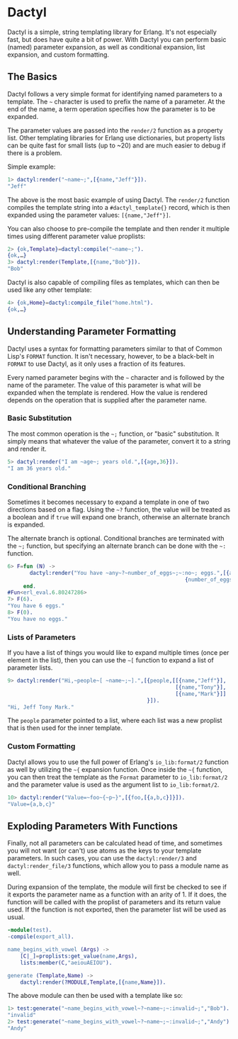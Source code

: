 # Dactyl

Dactyl is a simple, string templating library for Erlang. It's not especially fast, but does have quite a bit of power. With Dactyl you can perform basic (named) parameter expansion, as well as conditional expansion, list expansion, and custom formatting.

## The Basics

Dactyl follows a very simple format for identifying named parameters to a template. The `~` character is used to prefix the name of a parameter. At the end of the name, a term operation specifies how the parameter is to be expanded. 

The parameter values are passed into the `render/2` function as a property list. Other templating libraries for Erlang use dictionaries, but property lists can be quite fast for small lists (up to ~20) and are much easier to debug if there is a problem.

Simple example:

```erlang
1> dactyl:render("~name~;",[{name,"Jeff"}]).
"Jeff"
```

The above is the most basic example of using Dactyl. The `render/2` function compiles the template string into a `#dactyl_template{}` record, which is then expanded using the parameter values: `[{name,"Jeff"}]`. 

You can also choose to pre-compile the template and then render it multiple times using different parameter value proplists:

```erlang
2> {ok,Template}=dactyl:compile("~name~;").
{ok,…}
3> dactyl:render(Template,[{name,"Bob"}]).
"Bob"
```

Dactyl is also capable of compiling files as templates, which can then be used like any other template:

```erlang
4> {ok,Home}=dactyl:compile_file("home.html").
{ok,…}
```

## Understanding Parameter Formatting

Dactyl uses a syntax for formatting parameters similar to that of Common Lisp's `FORMAT` function. It isn't necessary, however, to be a black-belt in `FORMAT` to use Dactyl, as it only uses a fraction of its features.

Every named parameter begins with the `~` character and is followed by the name of the parameter. The value of this parameter is what will be expanded when the template is rendered. How the value is rendered depends on the operation that is supplied after the parameter name.

### Basic Substitution

The most common operation is the `~;` function, or "basic" substitution. It simply means that whatever the value of the parameter, convert it to a string and render it.

```erlang
5> dactyl:render("I am ~age~; years old.",[{age,36}]).
"I am 36 years old."
```

### Conditional Branching

Sometimes it becomes necessary to expand a template in one of two directions based on a flag. Using the `~?` function, the value will be treated as a boolean and if `true` will expand one branch, otherwise an alternate branch is expanded.

The alternate branch is optional. Conditional branches are terminated with the `~;` function, but specifying an alternate branch can be done with the `~:` function.

```erlang
6> F=fun (N) -> 
       dactyl:render("You have ~any~?~number_of_eggs~;~:no~; eggs.",[{any,N>0},
                                                        {number_of_eggs,N}]) 
     end.
#Fun<erl_eval.6.80247286>
7> F(6).
"You have 6 eggs."
8> F(0).
"You have no eggs."
```

### Lists of Parameters

If you have a list of things you would like to expand multiple times (once per element in the list), then you can use the `~[` function to expand a list of parameter lists.

```erlang
9> dactyl:render("Hi,~people~[ ~name~;~].",[{people,[[{name,"Jeff"}],
                                                     [{name,"Tony"}],
                                                     [{name,"Mark"}]]
                                            }]).
"Hi, Jeff Tony Mark."
```

The `people` parameter pointed to a list, where each list was a new proplist that is then used for the inner template.

### Custom Formatting

Dactyl allows you to use the full power of Erlang's `io_lib:format/2` function as well by utilizing the `~{` expansion function. Once inside the `~{` function, you can then treat the template as the `Format` parameter to `io_lib:format/2` and the parameter value is used as the argument list to `io_lib:format/2`.

```erlang
10> dactyl:render("Value=~foo~{~p~}",[{foo,[{a,b,c}]}]).
"Value={a,b,c}"
```

## Exploding Parameters With Functions

Finally, not all parameters can be calculated head of time, and sometimes you will not want (or can't) use atoms as the keys to your template parameters. In such cases, you can use the `dactyl:render/3` and `dactyl:render_file/3` functions, which allow you to pass a module name as well. 

During expansion of the template, the module will first be checked to see if it exports the parameter name as a function with an arity of 1. If it does, the function will be called with the proplist of parameters and its return value used. If the function is not exported, then the parameter list will be used as usual.

```erlang
-module(test).
-compile(export_all).

name_begins_with_vowel (Args) ->
	[C|_]=proplists:get_value(name,Args),
	lists:member(C,"aeiouAEIOU").

generate (Template,Name) ->
	dactyl:render(?MODULE,Template,[{name,Name}]).
```

The above module can then be used with a template like so:

```erlang
1> test:generate("~name_begins_with_vowel~?~name~;~:invalid~;","Bob").
"invalid"
2> test:generate("~name_begins_with_vowel~?~name~;~:invalid~;","Andy").
"Andy"
```

